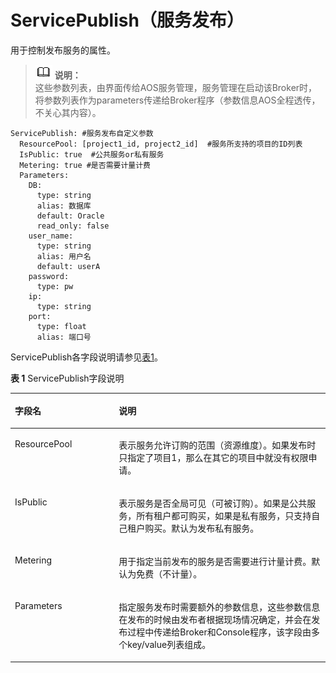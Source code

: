 # ServicePublish（服务发布）<a name="aos_01_9023"></a>

用于控制发布服务的属性。

>![](public_sys-resources/icon-note.gif) **说明：**   
>这些参数列表，由界面传给AOS服务管理，服务管理在启动该Broker时，将参数列表作为parameters传递给Broker程序（参数信息AOS全程透传，不关心其内容）。  

```
ServicePublish: #服务发布自定义参数
  ResourcePool: [project1_id, project2_id]  #服务所支持的项目的ID列表
  IsPublic: true  #公共服务or私有服务
  Metering: true #是否需要计量计费
  Parameters:
    DB: 
      type: string
      alias: 数据库
      default: Oracle
      read_only: false    
    user_name: 
      type: string
      alias: 用户名
      default: userA
    password: 
      type: pw
    ip: 
      type: string
    port: 
      type: float
      alias: 端口号
```

ServicePublish各字段说明请参见[表1](#zh-cn_topic_0109933551_table1035212419581)。

**表 1**  ServicePublish字段说明

<a name="zh-cn_topic_0109933551_table1035212419581"></a>
<table><thead align="left"><tr id="zh-cn_topic_0109933551_row535304120583"><th class="cellrowborder" valign="top" width="33%" id="mcps1.2.3.1.1"><p id="zh-cn_topic_0109933551_p17117101919312"><a name="zh-cn_topic_0109933551_p17117101919312"></a><a name="zh-cn_topic_0109933551_p17117101919312"></a>字段名</p>
</th>
<th class="cellrowborder" valign="top" width="67%" id="mcps1.2.3.1.2"><p id="zh-cn_topic_0109933551_p1435317414586"><a name="zh-cn_topic_0109933551_p1435317414586"></a><a name="zh-cn_topic_0109933551_p1435317414586"></a>说明</p>
</th>
</tr>
</thead>
<tbody><tr id="zh-cn_topic_0109933551_row193531412589"><td class="cellrowborder" valign="top" width="33%" headers="mcps1.2.3.1.1 "><p id="zh-cn_topic_0109933551_p103531741195813"><a name="zh-cn_topic_0109933551_p103531741195813"></a><a name="zh-cn_topic_0109933551_p103531741195813"></a>ResourcePool</p>
</td>
<td class="cellrowborder" valign="top" width="67%" headers="mcps1.2.3.1.2 "><p id="zh-cn_topic_0109933551_p15353104110588"><a name="zh-cn_topic_0109933551_p15353104110588"></a><a name="zh-cn_topic_0109933551_p15353104110588"></a>表示服务允许订购的范围（资源维度）。如果发布时只指定了项目1，那么在其它的项目中就没有权限申请。</p>
</td>
</tr>
<tr id="zh-cn_topic_0109933551_row12353184145815"><td class="cellrowborder" valign="top" width="33%" headers="mcps1.2.3.1.1 "><p id="zh-cn_topic_0109933551_p19353841205810"><a name="zh-cn_topic_0109933551_p19353841205810"></a><a name="zh-cn_topic_0109933551_p19353841205810"></a>IsPublic</p>
</td>
<td class="cellrowborder" valign="top" width="67%" headers="mcps1.2.3.1.2 "><p id="zh-cn_topic_0109933551_p15353741145814"><a name="zh-cn_topic_0109933551_p15353741145814"></a><a name="zh-cn_topic_0109933551_p15353741145814"></a>表示服务是否全局可见（可被订购）。如果是公共服务，所有租户都可购买，如果是私有服务，只支持自己租户购买。默认为发布私有服务。</p>
</td>
</tr>
<tr id="zh-cn_topic_0109933551_row133531641165814"><td class="cellrowborder" valign="top" width="33%" headers="mcps1.2.3.1.1 "><p id="zh-cn_topic_0109933551_p235344185817"><a name="zh-cn_topic_0109933551_p235344185817"></a><a name="zh-cn_topic_0109933551_p235344185817"></a>Metering</p>
</td>
<td class="cellrowborder" valign="top" width="67%" headers="mcps1.2.3.1.2 "><p id="zh-cn_topic_0109933551_p83535413587"><a name="zh-cn_topic_0109933551_p83535413587"></a><a name="zh-cn_topic_0109933551_p83535413587"></a>用于指定当前发布的服务是否需要进行计量计费。默认为免费（不计量）。</p>
</td>
</tr>
<tr id="zh-cn_topic_0109933551_row193533413583"><td class="cellrowborder" valign="top" width="33%" headers="mcps1.2.3.1.1 "><p id="zh-cn_topic_0109933551_p035394112582"><a name="zh-cn_topic_0109933551_p035394112582"></a><a name="zh-cn_topic_0109933551_p035394112582"></a>Parameters</p>
</td>
<td class="cellrowborder" valign="top" width="67%" headers="mcps1.2.3.1.2 "><p id="zh-cn_topic_0109933551_p53541414589"><a name="zh-cn_topic_0109933551_p53541414589"></a><a name="zh-cn_topic_0109933551_p53541414589"></a>指定服务发布时需要额外的参数信息，这些参数信息在发布的时候由发布者根据现场情况确定，并会在发布过程中传递给Broker和Console程序，该字段由多个key/value列表组成。</p>
</td>
</tr>
</tbody>
</table>

